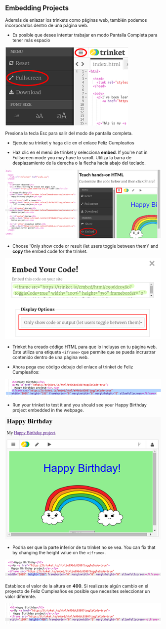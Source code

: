 ## Embedding Projects

Además de enlazar los trinkets como páginas web, también podemos incorporarlos dentro de una página web.

+ Es posible que desee intentar trabajar en modo Pantalla Completa para tener más espacio

![captura de pantalla](images/showcase-fullscreen.png)

Presiona la tecla Esc para salir del modo de pantalla completa.

+ Ejecute su trinket y haga clic en el enlace Feliz Cumpleaños

+ Haz clic en el menú de trinket y selecciona **embed**. If you're not in Fullscreen mode you may have to scroll. Utiliza la barra de desplazamiento de la derecha o la flecha hacia abajo del teclado.

![captura de pantalla](images/showcase-embed-code.png)

+ Choose 'Only show code or result (let users toggle between them)' and **copy** the embed code for the trinket. 

![captura de pantalla](images/showcase-embed.png)

+ Trinket ha creado código HTML para que lo incluyas en tu página web. Éste utiliza una etiqueta `<iframe>` que permite que se pueda incrustrar contenido dentro de una página web.

+ Ahora pega ese código debajo del enlace al trinket de Feliz Cumpleaños:

![captura de pantalla](images/showcase-paste-embed.png)

+ Run your trinket to test it and you should see your Happy Birthday project embedded in the webpage. 

![captura de pantalla](images/showcase-embed-output.png)

+ Podría ser que la parte inferior de tu trinket no se vea. You can fix that by changing the height value on the `<iframe>`. 

![captura de pantalla](images/showcase-embed-height.png)

Establece el valor de la altura en **400**. Si realizaste algún cambio en el proyecto de Feliz Cumpleaños es posible que necesites seleccionar un valor diferente.

![screenshot](images/showcase-embed-fixed.png)